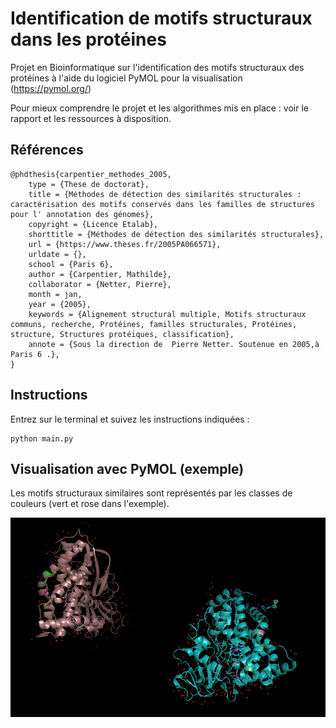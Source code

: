 # Identification de motifs structuraux dans les protéines  
  
Projet en Bioinformatique sur l'identification des motifs structuraux des protéines à l'aide du logiciel PyMOL pour la visualisation (https://pymol.org/)  
  
Pour mieux comprendre le projet et les algorithmes mis en place : voir le rapport et les ressources à disposition.

## Références  
  
```
@phdthesis{carpentier_methodes_2005,
	type = {These de doctorat},
	title = {Méthodes de détection des similarités structurales : caractérisation des motifs conservés dans les familles de structures pour l' annotation des génomes},
	copyright = {Licence Etalab},
	shorttitle = {Méthodes de détection des similarités structurales},
	url = {https://www.theses.fr/2005PA066571},
	urldate = {},
	school = {Paris 6},
	author = {Carpentier, Mathilde},
	collaborator = {Netter, Pierre},
	month = jan,
	year = {2005},
	keywords = {Alignement structural multiple, Motifs structuraux communs, recherche, Protéines, familles structurales, Protéines, structure, Structures protéiques, classification},
	annote = {Sous la direction de  Pierre Netter. Soutenue en 2005,à Paris 6 .},
}
```  
  
## Instructions  
  
Entrez sur le terminal et suivez les instructions indiquées :  
  
```
python main.py
```  
  
## Visualisation avec PyMOL (exemple)  

Les motifs structuraux similaires sont représentés par les classes de couleurs (vert et rose dans l'exemple).  
    
![Résultats](./example.png "Identification des motifs sur les protéines 1gjm et 3cpp") 

